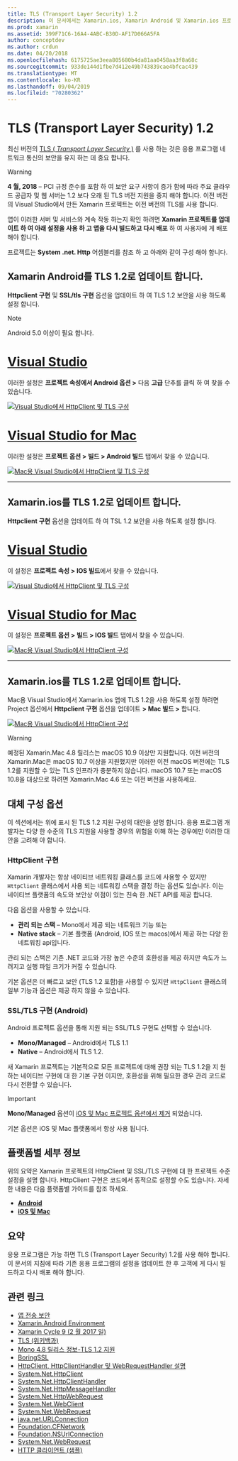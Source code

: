 ```yaml
---
title: TLS (Transport Layer Security) 1.2
description: 이 문서에서는 Xamarin.ios, Xamarin Android 및 Xamarin.ios 프로젝트용 TLS 1.2을 사용 하도록 설정 하는 방법을 설명 합니다. Visual Studio 2019 및 Mac용 Visual Studio에서이 작업을 수행 하는 방법을 보여 줍니다.
ms.prod: xamarin
ms.assetid: 399F71C6-16A4-4ABC-B30D-AF17D066A5FA
author: conceptdev
ms.author: crdun
ms.date: 04/20/2018
ms.openlocfilehash: 6175725ae3eea805680b4da81aa0458aa3f8a68c
ms.sourcegitcommit: 933de144d1fbe7d412e49b743839cae4bfcac439
ms.translationtype: MT
ms.contentlocale: ko-KR
ms.lasthandoff: 09/04/2019
ms.locfileid: "70280362"
---
```

# <a name="transport-layer-security-tls-12"></a>TLS (Transport Layer Security) 1.2

최신 버전의 [TLS ( _Transport Layer Security_ )](https://en.wikipedia.org/wiki/Transport_Layer_Security) 를 사용 하는 것은 응용 프로그램 네트워크 통신의 보안을 유지 하는 데 중요 합니다.

> [!WARNING]
> **4 월, 2018** – PCI 규정 준수를 포함 하 여 보안 요구 사항이 증가 함에 따라 주요 클라우드 공급자 및 웹 서버는 1.2 보다 오래 된 TLS 버전 지원을 중지 해야 합니다. 이전 버전의 Visual Studio에서 만든 Xamarin 프로젝트는 이전 버전의 TLS를 사용 합니다.
>
> 앱이 이러한 서버 및 서비스와 계속 작동 하는지 확인 하려면 **Xamarin 프로젝트를 업데이트 하 여 아래 설정을 사용 하 고 앱을 다시 빌드하고 다시 배포** 하 여 사용자에 게 배포 해야 합니다.

프로젝트는 **System .net. Http** 어셈블리를 참조 하 고 아래와 같이 구성 해야 합니다.

## <a name="update-xamarinandroid-to-tls-12"></a>Xamarin Android를 TLS 1.2로 업데이트 합니다.

**Httpclient 구현** 및 **SSL/tls 구현** 옵션을 업데이트 하 여 TLS 1.2 보안을 사용 하도록 설정 합니다.

> [!NOTE]
> Android 5.0 이상이 필요 합니다.

# <a name="visual-studiotabwindows"></a>[Visual Studio](#tab/windows)

이러한 설정은 **프로젝트 속성에서 Android 옵션 >** 다음 **고급** 단추를 클릭 하 여 찾을 수 있습니다.

[![Visual Studio에서 HttpClient 및 TLS 구성](transport-layer-security-images/android-win-sml.png)](transport-layer-security-images/android-win.png#lightbox)

# <a name="visual-studio-for-mactabmacos"></a>[Visual Studio for Mac](#tab/macos)

이러한 설정은 **프로젝트 옵션 > 빌드 > Android 빌드** 탭에서 찾을 수 있습니다.

[![Mac용 Visual Studio에서 HttpClient 및 TLS 구성](transport-layer-security-images/android-mac-sml.png)](transport-layer-security-images/android-mac.png#lightbox)

-----

## <a name="update-xamarinios-to-tls-12"></a>Xamarin.ios를 TLS 1.2로 업데이트 합니다.

**Httpclient 구현** 옵션을 업데이트 하 여 TSL 1.2 보안을 사용 하도록 설정 합니다.

# <a name="visual-studiotabwindows"></a>[Visual Studio](#tab/windows)

이 설정은 **프로젝트 속성 > IOS 빌드**에서 찾을 수 있습니다.

[![Visual Studio에서 HttpClient 및 TLS 구성](transport-layer-security-images/ios-win-sml.png)](transport-layer-security-images/ios-win.png#lightbox)

# <a name="visual-studio-for-mactabmacos"></a>[Visual Studio for Mac](#tab/macos)

이 설정은 **프로젝트 옵션 > 빌드 > IOS 빌드** 탭에서 찾을 수 있습니다.

[![Mac용 Visual Studio에서 HttpClient 구성](transport-layer-security-images/ios-mac-sml.png)](transport-layer-security-images/ios-mac.png#lightbox)

-----

## <a name="update-xamarinmac-to-tls-12"></a>Xamarin.ios를 TLS 1.2로 업데이트 합니다.

Mac용 Visual Studio에서 Xamarin.ios 앱에 TLS 1.2을 사용 하도록 설정 하려면 Project 옵션에서 **Httpclient 구현** 옵션을 업데이트 **> Mac 빌드 >** 합니다.

[![Mac용 Visual Studio에서 HttpClient 구성](transport-layer-security-images/macos-mac-sml.png)](transport-layer-security-images/macos-mac.png#lightbox)

> [!WARNING]
> 예정된 Xamarin.Mac 4.8 릴리스는 macOS 10.9 이상만 지원합니다.
> 이전 버전의 Xamarin.Mac은 macOS 10.7 이상을 지원했지만 이러한 이전 macOS 버전에는 TLS 1.2를 지원할 수 있는 TLS 인프라가 충분하지 않습니다. macOS 10.7 또는 macOS 10.8을 대상으로 하려면 Xamarin.Mac 4.6 또는 이전 버전을 사용하세요.

## <a name="alternative-configuration-options"></a>대체 구성 옵션

이 섹션에서는 위에 표시 된 TLS 1.2 지원 구성의 대안을 설명 합니다.
응용 프로그램 개발자는 다양 한 수준의 TLS 지원을 사용할 경우의 위험을 이해 하는 경우에만 이러한 대안을 고려해 야 합니다.

### <a name="httpclient-implementation"></a>HttpClient 구현

Xamarin 개발자는 항상 네이티브 네트워킹 클래스를 코드에 사용할 수 있지만 `HttpClient` 클래스에서 사용 되는 네트워킹 스택을 결정 하는 옵션도 있습니다. 이는 네이티브 플랫폼의 속도와 보안상 이점이 있는 친숙 한 .NET API를 제공 합니다.

다음 옵션을 사용할 수 있습니다.

- **관리 되는 스택** – Mono에서 제공 되는 네트워크 기능 또는
- **Native stack** – 기본 플랫폼 (Android, IOS 또는 macos)에서 제공 하는 다양 한 네트워킹 api입니다.

관리 되는 스택은 기존 .NET 코드와 가장 높은 수준의 호환성을 제공 하지만 속도가 느려지고 실행 파일 크기가 커질 수 있습니다.

기본 옵션은 더 빠르고 보안 (TLS 1.2 포함)을 사용할 수 있지만 `HttpClient` 클래스의 일부 기능과 옵션은 제공 하지 않을 수 있습니다.

### <a name="ssltls-implementation-android"></a>SSL/TLS 구현 (Android)

Android 프로젝트 옵션을 통해 지원 되는 SSL/TLS 구현도 선택할 수 있습니다.

- **Mono/Managed** – Android에서 TLS 1.1
- **Native** – Android에서 TLS 1.2.

새 Xamarin 프로젝트는 기본적으로 모든 프로젝트에 대해 권장 되는 TLS 1.2을 지 원하는 네이티브 구현에 대 한 기본 구현 이지만, 호환성을 위해 필요한 경우 관리 코드로 다시 전환할 수 있습니다.

> [!IMPORTANT]
> **Mono/Managed** 옵션이 [iOS 및 Mac 프로젝트 옵션에서 제거](https://github.com/xamarin/release-notes-archive/blob/master/release-notes/ios/xamarin.ios_10/xamarin.ios_10.8.md) 되었습니다.
>
> 기본 옵션은 iOS 및 Mac 플랫폼에서 항상 사용 됩니다.

## <a name="platform-specific-details"></a>플랫폼별 세부 정보

위의 요약은 Xamarin 프로젝트의 HttpClient 및 SSL/TLS 구현에 대 한 프로젝트 수준 설정을 설명 합니다. HttpClient 구현은 코드에서 동적으로 설정할 수도 있습니다. 자세한 내용은 다음 플랫폼별 가이드를 참조 하세요.

- [**Android**](~/android/app-fundamentals/http-stack.md)
- [**iOS 및 Mac**](~/cross-platform/macios/http-stack.md)

## <a name="summary"></a>요약

응용 프로그램은 가능 하면 TLS (Transport Layer Security) 1.2를 사용 해야 합니다.
이 문서의 지침에 따라 기존 응용 프로그램의 설정을 업데이트 한 후 고객에 게 다시 빌드하고 다시 배포 해야 합니다.

## <a name="related-links"></a>관련 링크

- [앱 전송 보안](~/ios/app-fundamentals/ats.md)
- [Xamarin.Android Environment](~/android/deploy-test/environment.md)
- [Xamarin Cycle 9 (2 월 2017 일)](https://releases.xamarin.com/stable-release-cycle-9/)
- [TLS (위키백과)](https://en.wikipedia.org/wiki/Transport_Layer_Security)
- [Mono 4.8 릴리스 정보-TLS 1.2 지원](https://www.mono-project.com/docs/about-mono/releases/4.8.0/#tls-12-support)
- [BoringSSL](https://boringssl.googlesource.com/boringssl/)
- [HttpClient, HttpClientHandler 및 WebRequestHandler 설명](https://blogs.msdn.microsoft.com/henrikn/2012/08/07/httpclient-httpclienthandler-and-webrequesthandler-explained/)
- [System.Net.HttpClient](https://msdn.microsoft.com/library/system.net.http.httpclient(v=vs.118).aspx)
- [System.Net.HttpClientHandler](https://msdn.microsoft.com/library/system.net.http.httpclienthandler(v=vs.118).aspx)
- [System.Net.HttpMessageHandler](https://msdn.microsoft.com/library/system.net.http.httpmessagehandler(v=vs.118).aspx)
- [System.Net.HttpWebRequest](https://msdn.microsoft.com/library/system.net.httpwebrequest(v=vs.110).aspx)
- [System.Net.WebClient](https://msdn.microsoft.com/library/system.net.webclient(v=vs.110).aspx)
- [System.Net.WebRequest](https://msdn.microsoft.com/library/system.net.webrequest(v=vs.110).aspx)
- [java.net.URLConnection](https://developer.android.com/reference/java/net/URLConnection.html)
- [Foundation.CFNetwork](xref:CoreFoundation.CFNetwork)
- [Foundation.NSUrlConnection](xref:Foundation.NSUrlConnection)
- [System.Net.WebRequest](https://msdn.microsoft.com/library/system.net.webrequest(v=vs.110).aspx)
- [HTTP 클라이언트 (샘플)](https://docs.microsoft.com/samples/xamarin/ios-samples/httpclient/)
